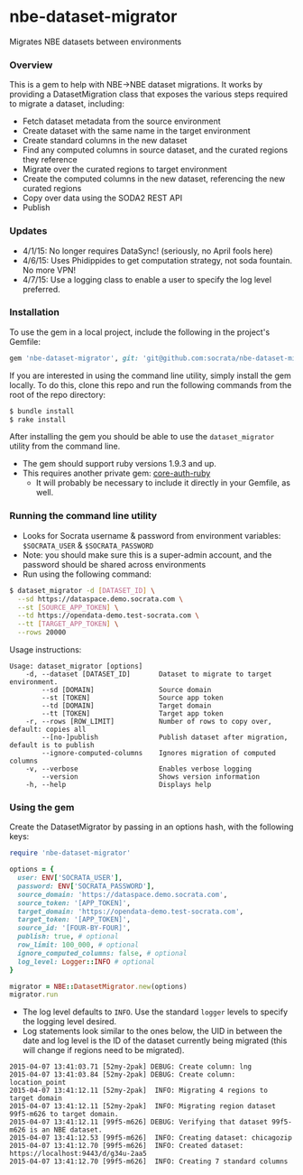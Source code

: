 nbe-dataset-migrator
=============================
Migrates NBE datasets between environments

### Overview

This is a gem to help with NBE->NBE dataset migrations.
It works by providing a DatasetMigration class that exposes the various steps required to migrate a dataset, including:
* Fetch dataset metadata from the source environment
* Create dataset with the same name in the target environment
* Create standard columns in the new dataset
* Find any computed columns in source dataset, and the curated regions they reference
* Migrate over the curated regions to target environment
* Create the computed columns in the new dataset, referencing the new curated regions
* Copy over data using the SODA2 REST API
* Publish

### Updates
* 4/1/15: No longer requires DataSync! (seriously, no April fools here)
* 4/6/15: Uses Phidippides to get computation strategy, not soda fountain. No more VPN!
* 4/7/15: Use a logging class to enable a user to specify the log level preferred.

### Installation
To use the gem in a local project, include the following in the project's Gemfile:
```ruby
gem 'nbe-dataset-migrator', git: 'git@github.com:socrata/nbe-dataset-migrator'
```
If you are interested in using the command line utility, simply install the gem locally. To do this, clone this repo and run the following commands from the root of the repo directory:
```bash
$ bundle install
$ rake install
```
After installing the gem you should be able to use the `dataset_migrator` utility from the command line.
* The gem should support ruby versions 1.9.3 and up.
* This requires another private gem: [core-auth-ruby](https://github.com/socrata/core-auth-ruby)
  * It will probably be necessary to include it directly in your Gemfile, as well.

### Running the command line utility
* Looks for Socrata username & password from environment variables: `$SOCRATA_USER` & `$SOCRATA_PASSWORD`
* Note: you should make sure this is a super-admin account, and the password should be shared across environments
* Run using the following command:

```bash
$ dataset_migrator -d [DATASET_ID] \
  --sd https://dataspace.demo.socrata.com \
  --st [SOURCE_APP_TOKEN] \
  --td https://opendata-demo.test-socrata.com \
  --tt [TARGET_APP_TOKEN] \
  --rows 20000
```
Usage instructions:
```
Usage: dataset_migrator [options]
    -d, --dataset [DATASET_ID]       Dataset to migrate to target environment.
        --sd [DOMAIN]                Source domain
        --st [TOKEN]                 Source app token
        --td [DOMAIN]                Target domain
        --tt [TOKEN]                 Target app token
    -r, --rows [ROW_LIMIT]           Number of rows to copy over, default: copies all
        --[no-]publish               Publish dataset after migration, default is to publish
        --ignore-computed-columns    Ignores migration of computed columns
    -v, --verbose                    Enables verbose logging
        --version                    Shows version information
    -h, --help                       Displays help
```

### Using the gem

Create the DatasetMigrator by passing in an options hash, with the following keys:

```ruby
require 'nbe-dataset-migrator'

options = {
  user: ENV['SOCRATA_USER'],
  password: ENV['SOCRATA_PASSWORD'],
  source_domain: 'https://dataspace.demo.socrata.com',
  source_token: '[APP_TOKEN]',
  target_domain: 'https://opendata-demo.test-socrata.com',
  target_token: '[APP_TOKEN]',
  source_id: '[FOUR-BY-FOUR]',
  publish: true, # optional
  row_limit: 100_000, # optional
  ignore_computed_columns: false, # optional
  log_level: Logger::INFO # optional
}

migrator = NBE::DatasetMigrator.new(options)
migrator.run
```
* The log level defaults to `INFO`. Use the standard `logger` levels to specify the logging level desired.
* Log statements look similar to the ones below, the UID in between the date and log level is the ID of the dataset currently being migrated (this will change if regions need to be migrated).
```
2015-04-07 13:41:03.71 [52my-2pak] DEBUG: Create column: lng
2015-04-07 13:41:03.84 [52my-2pak] DEBUG: Create column: location_point
2015-04-07 13:41:12.11 [52my-2pak]  INFO: Migrating 4 regions to target domain
2015-04-07 13:41:12.11 [52my-2pak]  INFO: Migrating region dataset 99f5-m626 to target domain.
2015-04-07 13:41:12.11 [99f5-m626] DEBUG: Verifying that dataset 99f5-m626 is an NBE dataset.
2015-04-07 13:41:12.53 [99f5-m626]  INFO: Creating dataset: chicagozip
2015-04-07 13:41:12.70 [99f5-m626]  INFO: Created dataset: https://localhost:9443/d/g34u-2aa5
2015-04-07 13:41:12.70 [99f5-m626]  INFO: Creating 7 standard columns
```
